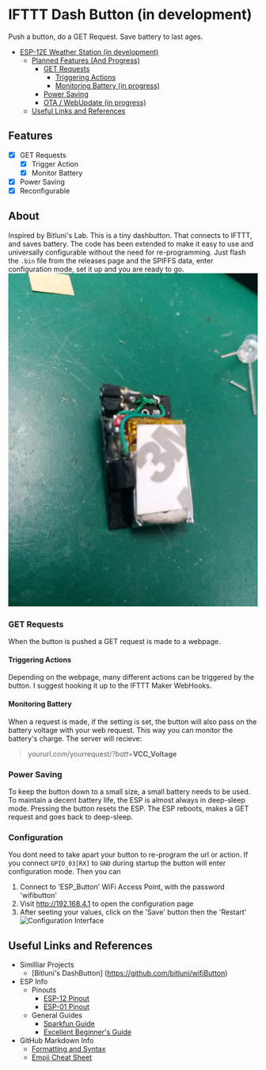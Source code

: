 # IFTTT Dash Button (in development)
Push a button, do a GET Request. Save battery to last ages.

- [ESP-12E Weather Station (in development)](#esp-12e-weather-station-in-development)
    - [Planned Features (And Progress)](#planned-features-and-progress)
        - [GET Requests](#get-requests)
            - [Triggering Actions](#triggering-actions)
            - [Monitoring Battery (in progress)](#monitoring-battery-in-progress)
        - [Power Saving](#power-saving)
        - [OTA / WebUpdate (in progress)](#ota-webupdate-in-progress)
    - [Useful Links and References](#useful-links-and-references)

## Features
 - [X] GET Requests
    - [X] Trigger Action
    - [X] Monitor Battery
 - [X] Power Saving
 - [X] Reconfigurable

## About
Inspired by Bitluni's Lab. This is a tiny dashbutton. That connects to IFTTT, and saves battery. The code has been extended to make it easy to use and universally configurable without the need for re-programming. Just flash the `.bin` file from the releases page and the SPIFFS data, enter configuration mode, set it up and you are ready to go.
![Built Button](https://raw.githubusercontent.com/Gangster45671/Gangster45671.github.io/master/IFTTT-Dash-Button/pictures/20180220_163702.jpg)

### GET Requests
When the button is pushed a GET request is made to a webpage.
#### Triggering Actions
Depending on the webpage, many different actions can be triggered by the button. I suggest hooking it up to the IFTTT Maker WebHooks.
#### Monitoring Battery
When a request is made, if the setting is set, the button will also pass on the battery voltage with your web request. This way you can monitor the battery's charge. The server will recieve:
 > yoururl.com/yourrequest/_?batt=_**VCC_Voltage**

### Power Saving
To keep the button down to a small size, a small battery needs to be used. To maintain a decent battery life, the ESP is almost always in deep-sleep mode. Pressing the button resets the ESP. The ESP reboots, makes a GET request and goes back to deep-sleep.

### Configuration
You dont need to take apart your button to re-program the url or action. If you connect `GPIO_03[RX]` to `GND` during startup the button will enter configuration mode. Then you can
1. Connect to 'ESP_Button' WiFi Access Point, with the password 'wifibutton'
2. Visit http://192.168.4.1 to open the configuration page
3. After seeting your values, click on the 'Save' button then the 'Restart'
![Configuration Interface](https://gangster45671.github.io/IFTTT-Dash-Button/pictures/Config.png)

## Useful Links and References
- Similliar Projects
    - [Bitluni's DashButton] (https://github.com/bitluni/wifiButton)
- ESP Info
    - Pinouts
        - [ESP-12 Pinout](https://esp8266.github.io/Arduino/versions/2.0.0/doc/esp12.png)
        - [ESP-01 Pinout](https://os.mbed.com/media/uploads/sschocke/esp8266-pinout_etch_copper_top.png)
    - General Guides
        - [Sparkfun Guide](https://learn.sparkfun.com/tutorials/esp8266-thing-hookup-guide/using-the-arduino-addon)
        - [Excellent Beginner's Guide](https://github.com/tttapa/ESP8266)
- GitHub Markdown Info
    - [Formatting and Syntax](https://help.github.com/articles/basic-writing-and-formatting-syntax/)
    - [Emoji Cheat Sheet](https://www.webpagefx.com/tools/emoji-cheat-sheet/)
